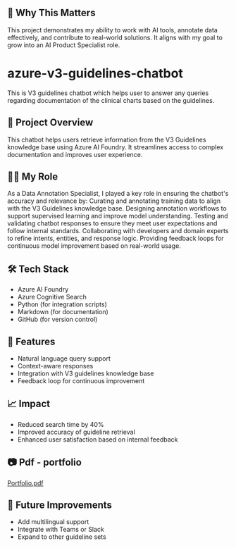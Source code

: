 
## 🎯 Why This Matters
This project demonstrates my ability to work with AI tools, annotate data effectively, and contribute to real-world solutions. It aligns with my goal to grow into an AI Product Specialist role.
# azure-v3-guidelines-chatbot
This is V3 guidelines chatbot which helps user to answer any queries regarding documentation of the clinical charts based on the guidelines.  
## 📌 Project Overview
This chatbot helps users retrieve information from the V3 Guidelines knowledge base using Azure AI Foundry. It streamlines access to complex documentation and improves user experience.
## 👨‍💻 My Role
As a Data Annotation Specialist, I played a key role in ensuring the chatbot's accuracy and relevance by:
Curating and annotating training data to align with the V3 Guidelines knowledge base.
Designing annotation workflows to support supervised learning and improve model understanding.
Testing and validating chatbot responses to ensure they meet user expectations and follow internal standards.
Collaborating with developers and domain experts to refine intents, entities, and response logic.
Providing feedback loops for continuous model improvement based on real-world usage.
## 🛠️ Tech Stack
- Azure AI Foundry
- Azure Cognitive Search
- Python (for integration scripts)
- Markdown (for documentation)
- GitHub (for version control)
## 🚀 Features
- Natural language query support
- Context-aware responses
- Integration with V3 guidelines knowledge base
- Feedback loop for continuous improvement
## 📈 Impact
- Reduced search time by 40%
- Improved accuracy of guideline retrieval
- Enhanced user satisfaction based on internal feedback
## 📷 Pdf - portfolio
[Portfolio.pdf](https://github.com/user-attachments/files/22449923/Portfolio.pdf)
## 🔮 Future Improvements
- Add multilingual support
- Integrate with Teams or Slack
- Expand to other guideline sets
